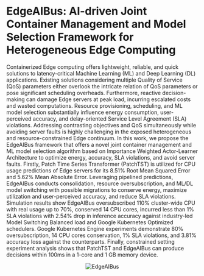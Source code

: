 # EdgeAIBus: AI-driven Joint Container Management and Model Selection Framework for Heterogeneous Edge Computing

Containerized Edge computing offers lightweight, reliable, and quick solutions to latency-critical Machine Learning (ML) and Deep Learning (DL) applications. Existing solutions considering multiple Quality of Service (QoS) parameters either overlook the intricate relation of QoS parameters or pose significant scheduling overheads. Furthermore, reactive decision-making can damage Edge servers at peak load, incurring escalated costs and wasted computations. Resource provisioning, scheduling, and ML model selection substantially influence energy consumption, user-perceived accuracy, and delay-oriented Service Level Agreement (SLA) violations. Addressing contrasting objectives and QoS simultaneously while avoiding server faults is highly challenging in the exposed heterogeneous and resource-constrained Edge continuum. In this work, we propose the EdgeAIBus framework that offers a novel joint container management and ML model selection algorithm based on Importance Weighted Actor-Learner Architecture to optimize energy, accuracy, SLA violations, and avoid server faults. Firstly, Patch Time Series Transformer (PatchTST) is utilized for CPU usage predictions of Edge servers for its 8.51% Root Mean Squared Error and 5.62% Mean Absolute Error. Leveraging pipelined predictions, EdgeAIBus conducts consolidation, resource oversubscription, and ML/DL model switching with possible migrations to conserve energy, maximize utilization and user-perceived accuracy, and reduce SLA violations. Simulation results show EdgeAIBus oversubscribed 110% cluster-wide CPU with real usage up to 70%, conserved 14 CPU cores, incurred less than 1% SLA violations with 2.54% drop in inference accuracy against industry-led Model Switching Balanced load and Google Kubernetes Optimized schedulers. Google Kubernetes Engine experiments demonstrate 80% oversubscription, 14 CPU cores conservation, 1% SLA violations, and 3.81% accuracy loss against the counterparts. Finally, constrained setting experiment analysis shows that PatchTST and EdgeAIBus can produce decisions within 100ms in a 1-core and 1 GB memory device.


<p align="center">
  <img src="https://github.com/user-attachments/assets/4b9af656-5176-4f1a-83a4-b8f5ccbd45ca" alt="EdgeAIBus">
</p>
